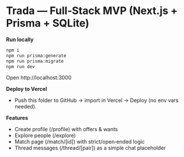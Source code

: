 # Trada — Full‑Stack MVP (Next.js + Prisma + SQLite)
**Run locally**
```bash
npm i
npm run prisma:generate
npm run prisma:migrate
npm run dev
```
Open http://localhost:3000

**Deploy to Vercel**
- Push this folder to GitHub → import in Vercel → Deploy (no env vars needed).

**Features**
- Create profile (/profile) with offers & wants
- Explore people (/explore)
- Match page (/match/[id]) with strict/open‑ended logic
- Thread messages (/thread/[pair]) as a simple chat placeholder
